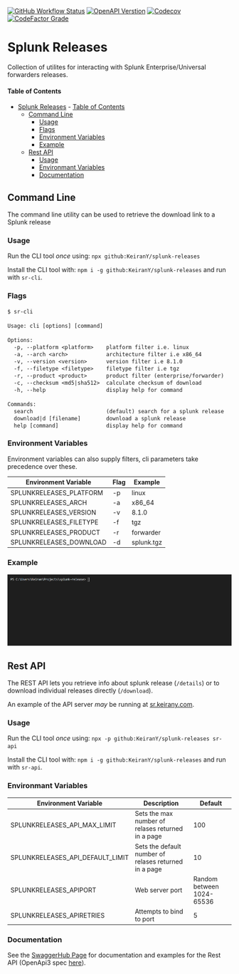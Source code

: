 [![GitHub Workflow Status](https://img.shields.io/github/workflow/status/KeiranY/splunk-releases/Jest%20&%20Codecov?logo=github)](https://github.com/KeiranY/splunk-releases/actions?query=workflow%3A%22Jest+%26+Codecov%22)
[![OpenAPI Verstion](https://img.shields.io/badge/dynamic/json?logo=openapi-initiative&logoColor=FFFFFF&color=success&label=OpenAPI&query=defaultVersion&url=https%3A%2F%2Fapp.swaggerhub.com%2Fapiproxy%2Fregistry%2FKeiranY%2Fsplunk-releases%2F.meta)](https://app.swaggerhub.com/apis-docs/KeiranY/splunk-releases)
[![Codecov](https://img.shields.io/codecov/c/github/KeiranY/splunk-releases)](https://codecov.io/gh/KeiranY/splunk-releases)
[![CodeFactor Grade](https://img.shields.io/codefactor/grade/github/KeiranY/splunk-releases)](https://www.codefactor.io/repository/github/keirany/splunk-releases)

# Splunk Releases

Collection of utilites for interacting with Splunk Enterprise/Universal forwarders releases.

#### Table of Contents
- [Splunk Releases](#splunk-releases)
      - [Table of Contents](#table-of-contents)
  - [Command Line](#command-line)
    - [Usage](#usage)
    - [Flags](#flags)
    - [Environment Variables](#environment-variables)
    - [Example](#example)
  - [Rest API](#rest-api)
    - [Usage](#usage-1)
    - [Environmant Variables](#environmant-variables)
    - [Documentation](#documentation)

## Command Line

The command line utility can be used to retrieve the download link to a Splunk release

### Usage

Run the CLI tool *once* using: `npx github:KeiranY/splunk-releases`

Install the CLI tool with: `npm i -g github:KeiranY/splunk-releases` and run with `sr-cli`.

### Flags
```
$ sr-cli

Usage: cli [options] [command]

Options:
  -p, --platform <platform>    platform filter i.e. linux
  -a, --arch <arch>            architecture filter i.e x86_64
  -v, --version <version>      version filter i.e 8.1.0
  -f, --filetype <filetype>    filetype filter i.e tgz
  -r, --product <product>      product filter (enterprise/forwarder)
  -c, --checksum <md5|sha512>  calculate checksum of download
  -h, --help                   display help for command

Commands:
  search                       (default) search for a splunk release
  download|d [filename]        download a splunk release
  help [command]               display help for command
```

### Environment Variables

Environment variables can also supply filters, cli parameters take precedence over these.

| Environment Variable      | Flag | Example   |
| ------------------------- | ---- | --------- |
| SPLUNKRELEASES_PLATFORM   | -p   | linux     |
| SPLUNKRELEASES_ARCH       | -a   | x86_64    |
| SPLUNKRELEASES_VERSION    | -v   | 8.1.0     |
| SPLUNKRELEASES_FILETYPE   | -f   | tgz       |
| SPLUNKRELEASES_PRODUCT    | -r   | forwarder |
| SPLUNKRELEASES_DOWNLOAD   | -d   | splunk.tgz|

### Example
![Example of using the splunk releases CLI command](./cli-example.gif)


## Rest API

The REST API lets you retrieve info about splunk release (`/details`) or to download individual releases directly (`/download`).

An example of the API server *may* be running at [sr.keirany.com](https://sr.keirany.com/details?limit=1).

### Usage

Run the CLI tool *once* using: `npx -p github:KeiranY/splunk-releases sr-api`

Install the CLI tool with: `npm i -g github:KeiranY/splunk-releases` and run with `sr-api`.

### Environmant Variables

| Environment Variable | Description     | Default   |
| --- | --- | --- |
| SPLUNKRELEASES_API_MAX_LIMIT | Sets the max number of relases returned in a page | 100 |
| SPLUNKRELEASES_API_DEFAULT_LIMIT | Sets the default number of relases returned in a page | 10 |
| SPLUNKRELEASES_APIPORT | Web server port | Random between 1024-65536 |
| SPLUNKRELEASES_APIRETRIES | Attempts to bind to port |5 |

### Documentation

See the [SwaggerHub Page](https://app.swaggerhub.com/apis-docs/KeiranY/splunk-releases) for documentation and examples for the Rest API (OpenApi3 spec [here](https://app.swaggerhub.com/apis/KeiranY/splunk-releases)).

